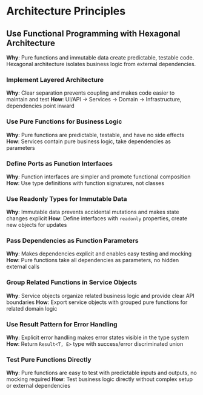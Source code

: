 # Architecture Principles

## Use Functional Programming with Hexagonal Architecture
**Why**: Pure functions and immutable data create predictable, testable code. Hexagonal architecture isolates business logic from external dependencies.

### Implement Layered Architecture
**Why**: Clear separation prevents coupling and makes code easier to maintain and test
**How**: UI/API → Services → Domain → Infrastructure, dependencies point inward

### Use Pure Functions for Business Logic
**Why**: Pure functions are predictable, testable, and have no side effects
**How**: Services contain pure business logic, take dependencies as parameters

### Define Ports as Function Interfaces
**Why**: Function interfaces are simpler and promote functional composition
**How**: Use type definitions with function signatures, not classes

### Use Readonly Types for Immutable Data
**Why**: Immutable data prevents accidental mutations and makes state changes explicit
**How**: Define interfaces with `readonly` properties, create new objects for updates

### Pass Dependencies as Function Parameters
**Why**: Makes dependencies explicit and enables easy testing and mocking
**How**: Pure functions take all dependencies as parameters, no hidden external calls

### Group Related Functions in Service Objects
**Why**: Service objects organize related business logic and provide clear API boundaries
**How**: Export service objects with grouped pure functions for related domain logic

### Use Result Pattern for Error Handling
**Why**: Explicit error handling makes error states visible in the type system
**How**: Return `Result<T, E>` type with success/error discriminated union

### Test Pure Functions Directly
**Why**: Pure functions are easy to test with predictable inputs and outputs, no mocking required
**How**: Test business logic directly without complex setup or external dependencies